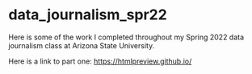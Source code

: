 # data_journalism_spr22
Here is some of the work I completed throughout my Spring 2022 data journalism class at Arizona State University.

Here is a link to part one: https://htmlpreview.github.io/
